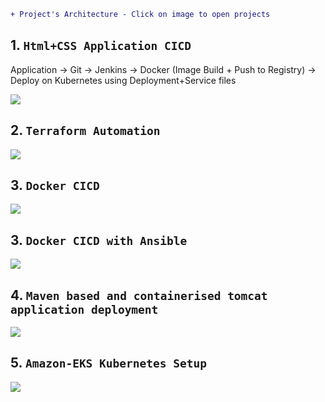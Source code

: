 ```diff
+ Project's Architecture - Click on image to open projects
```

## 1. `Html+CSS Application CICD` 

Application → Git → Jenkins → Docker (Image Build + Push to Registry) → Deploy on Kubernetes using Deployment+Service files

<a href="https://github.com/Raam043/Projects/blob/59e39c6d29e03f5e06e10eaca24739ad9053942e/Project-1-Signup-Login-Application.md" /> <img src=https://user-images.githubusercontent.com/111989928/200379298-29db6f9d-f9e9-43b8-ad99-89796d960f3b.png /> </a>


## 2. `Terraform Automation`


<a href="https://github.com/Raam043/Projects/blob/a16749bbb93f164faadcea69cc5d417e8b46b9a7/Terraform%20Project%201%20-%20Terraform%20to%20AWS%20Pipeline%20process.md" /> <img src= https://user-images.githubusercontent.com/111989928/199921704-c51a8b64-1c76-4ceb-8949-013381ff8e20.png /> </a>


## 3. `Docker CICD`

<a href="https://github.com/Raam043/Projects/blob/4366040a549869f840d8a025a7f9853cf334c17d/Docker%20Project%201%20-%20Manual%20+%20Automation%20CICD.md" /> <img src= https://user-images.githubusercontent.com/111989928/199915509-0d3f5c0f-3d26-417d-bee4-f73f5b6e63cb.png /> </a>


## 3. `Docker CICD with Ansible`

<a href="https://github.com/Raam043/Projects/blob/e727845349771e3bd79c3350a92197075df7aef4/Docker%20Project%203%20-%20Deploying%20application%20%20on%20Ansible%20Nodes.md" /> <img src= https://user-images.githubusercontent.com/111989928/198696150-0ec910dc-096f-402e-8917-2c719133825e.png /> </a>


## 4. `Maven based and containerised tomcat application deployment`

<a href="https://github.com/Raam043/Projects/blob/97c69739e798542190581a393ff8cd1a5a2944d5/Part-1_Tomcat_Docker_Ansible_CICD.md" /> <img src= https://user-images.githubusercontent.com/111989928/199789631-97b25b65-b15e-475e-bab2-51391d7ad24a.png /> </a>


## 5. `Amazon-EKS Kubernetes Setup`

<a href="https://github.com/Raam043/Projects/blob/3ab8bec0f4f6131867d7d542e0757bfcdfa11939/Kubernetes_Project-2-EKSCTL.md" /> <img src= https://user-images.githubusercontent.com/111989928/200792281-b1bfa380-a258-4258-8d3c-494f74b9b876.png /> </a>
